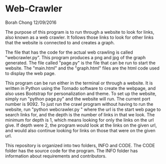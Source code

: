 # Web-Crawler
Borah Chong
12/09/2016

The purpose of this program is to run through a website to look for links, also known as a web crawler. It follows those links to look for other links that the website is connected to and creates a graph. 

The file that has the code for the actual web crawling is called "webcrawler.py". This program produces a png and jpg of the graph generated. The file called "page.py" is the file that can be run to start the website. The "main.html" and the "graph.html" files are the html code used to display the web page. 

This program can be run either in the terminal or through a website. It is written in Python using the Tornado software to create the webpage, and also uses Bootstrap for personalization and theme. To set up the website, simply run "python page.py" and the website will run. The current port number is 9092. To just run the crawl program without having to run the website, run "python webcrawler.py <url> <depth>" where the url is the start web page to search links for, and the depth is the number of links in that we look. The minimum for depth is 1, which means looking for only the links on the url give. If depth were 2, the program would look at the links on the given url, and would also continue looking for links on those that were on the given url.

This repository is organized into two folders, INFO and CODE. The CODE folder has the source code for the program. The INFO folder has information about requirements and contributors. 

